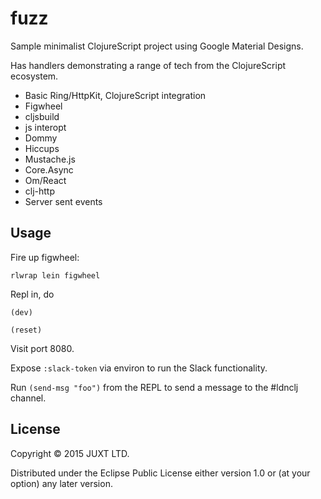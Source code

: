 # fuzz

Sample minimalist ClojureScript project using Google Material Designs.

Has handlers demonstrating a range of tech from the ClojureScript ecosystem.

+ Basic Ring/HttpKit, ClojureScript integration
+ Figwheel
+ cljsbuild
+ js interopt
+ Dommy
+ Hiccups
+ Mustache.js
+ Core.Async
+ Om/React
+ clj-http
+ Server sent events

## Usage

Fire up figwheel:

`rlwrap lein figwheel`

Repl in, do

`(dev)`

`(reset)`

Visit port 8080.

Expose `:slack-token` via environ to run the Slack functionality.

Run `(send-msg "foo")` from the REPL to send a message to the #ldnclj channel.

## License

Copyright © 2015 JUXT LTD.

Distributed under the Eclipse Public License either version 1.0 or (at
your option) any later version.
